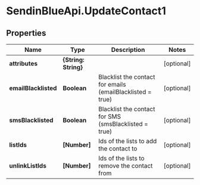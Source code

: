 # SendinBlueApi.UpdateContact1

## Properties
Name | Type | Description | Notes
------------ | ------------- | ------------- | -------------
**attributes** | **{String: String}** |  | [optional] 
**emailBlacklisted** | **Boolean** | Blacklist the contact for emails (emailBlacklisted &#x3D; true) | [optional] 
**smsBlacklisted** | **Boolean** | Blacklist the contact for SMS (smsBlacklisted &#x3D; true) | [optional] 
**listIds** | **[Number]** | Ids of the lists to add the contact to | [optional] 
**unlinkListIds** | **[Number]** | Ids of the lists to remove the contact from | [optional] 


